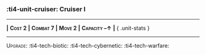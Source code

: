 ### :ti4-unit-cruiser: **Cruiser I**

---

__|__ <span style="font-variant:small-caps;white-space: nowrap;">**Cost 2**</span> __|__ <span style="font-variant:small-caps;white-space: nowrap;">**Combat 7**</span> __|__ <span style="font-variant:small-caps;white-space: nowrap;">**Move 2**</span> __|__ <span style="font-variant:small-caps;white-space: nowrap;">**Capacity –↑**</span> __|__
{ .unit-stats }

---

<span style="font-variant:small-caps;">Upgrade</span>: :ti4-tech-biotic: :ti4-tech-cybernetic: :ti4-tech-warfare:
